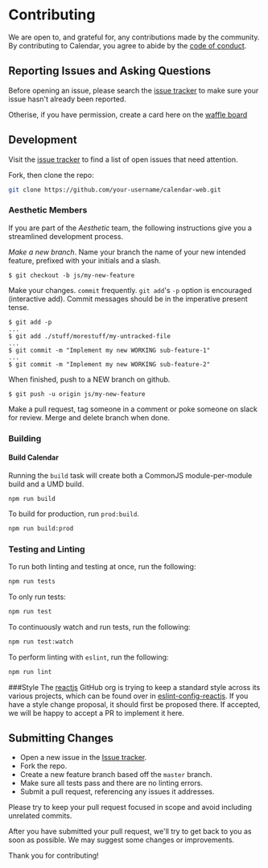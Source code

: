 # Contributing
We are open to, and grateful for, any contributions made by the community.  By contributing to Calendar, you agree to abide by the [code of conduct](https://github.com/ADI-Labs/calendar-web/blob/master/CODE_OF_CONDUCT.md).

## Reporting Issues and Asking Questions
Before opening an issue, please search the [issue tracker](https://github.com/ADI-Labs/calendar-web/issues) to make sure your issue hasn't already been reported.

Otherise, if you have permission, create a card here on the [waffle board](https://waffle.io/ADI-Labs/calendar-web)

## Development

Visit the [issue tracker](https://github.com/ADI-Labs/calendar-web/issues) to find a list of open issues that need attention.

Fork, then clone the repo:
```bash
git clone https://github.com/your-username/calendar-web.git
```

### Aesthetic Members

If you are part of the *Aesthetic* team, the following instructions give you a streamlined development process.

*Make a new branch*. Name your branch the name of your new intended feature, prefixed with your initials and a slash.
```
$ git checkout -b js/my-new-feature
```

Make your changes. `commit` frequently. `git add`'s `-p` option is encouraged (interactive add). Commit messages should be in the imperative present tense.
```
$ git add -p
...
$ git add ./stuff/morestuff/my-untracked-file
...
$ git commit -m "Implement my new WORKING sub-feature-1"
...
$ git commit -m "Implement my new WORKING sub-feature-2"
```


When finished, push to a NEW branch on github.
```
$ git push -u origin js/my-new-feature
```

Make a pull request, tag someone in a comment or poke someone on slack for review. Merge and delete branch when done.




### Building

#### Build Calendar

Running the `build` task will create both a CommonJS module-per-module build and a UMD build.
```
npm run build
```

To build for production, run `prod:build`.
```bash
npm run build:prod
```


### Testing and Linting
To run both linting and testing at once, run the following:
```bash
npm run tests
```

To only run tests:
```bash
npm run test
```

To continuously watch and run tests, run the following:
```bash
npm run test:watch
```

To perform linting with `eslint`, run the following:
```bash
npm run lint
```


###Style
The [reactjs](https://github.com/reactjs) GitHub org is trying to keep a standard style across its various projects, which can be found over in [eslint-config-reactjs](https://github.com/reactjs/eslint-config-reactjs). If you have a style change proposal, it should first be proposed there. If accepted, we will be happy to accept a PR to implement it here.

## Submitting Changes
* Open a new issue in the [Issue tracker](https://github.com/ADI-Labs/calendar-web/issues).
* Fork the repo.
* Create a new feature branch based off the `master` branch.
* Make sure all tests pass and there are no linting errors.
* Submit a pull request, referencing any issues it addresses.

Please try to keep your pull request focused in scope and avoid including unrelated commits.

After you have submitted your pull request, we'll try to get back to you as soon as possible. We may suggest some changes or improvements.

Thank you for contributing!
